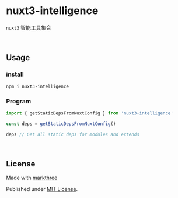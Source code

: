 # nuxt3-intelligence

`nuxt3` 智能工具集合

<br />

## Usage

### install

```shell
npm i nuxt3-intelligence
```

### Program

```ts
import { getStaticDepsFromNuxtConfig } from 'nuxt3-intelligence'

const deps = getStaticDepsFromNuxtConfig()

deps // Get all static deps for modules and extends
```

<br />

## License

Made with [markthree](https://github.com/markthree)

Published under [MIT License](./LICENSE).
